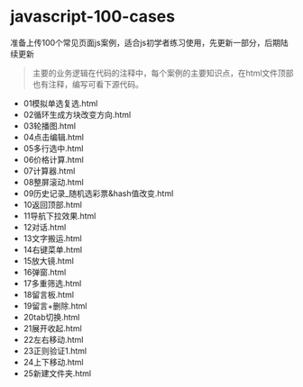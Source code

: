 # javascript-100-cases

准备上传100个常见页面js案例，适合js初学者练习使用，先更新一部分，后期陆续更新

>主要的业务逻辑在代码的注释中，每个案例的主要知识点，在html文件顶部也有注释，编写可看下源代码。


+ 01模拟单选复选.html
+ 02循环生成方块改变方向.html
+ 03轮播图.html
+ 04点击编辑.html	
+ 05多行选中.html
+ 06价格计算.html	
+ 07计算器.html	
+ 08整屏滚动.html
+ 09历史记录_随机选彩票&hash值改变.html	
+ 10返回顶部.html	
+ 11导航下拉效果.html	
+ 12对话.html	
+ 13文字搬运.html	
+ 14右键菜单.html	
+ 15放大镜.html	
+ 16弹窗.html	
+ 17多重筛选.html	
+ 18留言板.html	
+ 19留言+删除.html	
+ 20tab切换.html	
+ 21展开收起.html	
+ 22左右移动.html	
+ 23正则验证1.html	
+ 24上下移动.html
+ 25新建文件夹.html	
